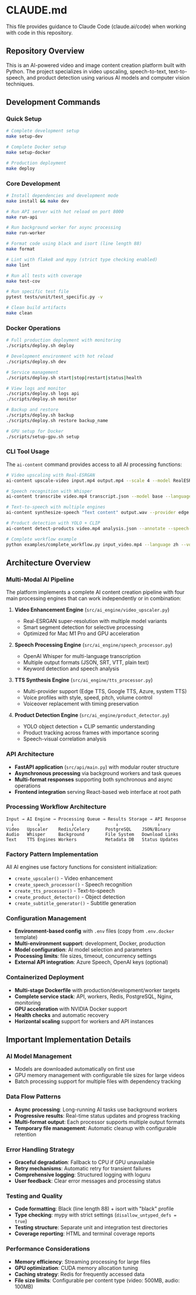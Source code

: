 # CLAUDE.md

This file provides guidance to Claude Code (claude.ai/code) when working with code in this repository.

## Repository Overview

This is an AI-powered video and image content creation platform built with Python. The project specializes in video upscaling, speech-to-text, text-to-speech, and product detection using various AI models and computer vision techniques.

## Development Commands

### Quick Setup
```bash
# Complete development setup
make setup-dev

# Complete Docker setup
make setup-docker

# Production deployment
make deploy
```

### Core Development
```bash
# Install dependencies and development mode
make install && make dev

# Run API server with hot reload on port 8000
make run-api

# Run background worker for async processing
make run-worker

# Format code using black and isort (line length 88)
make format

# Lint with flake8 and mypy (strict type checking enabled)
make lint

# Run all tests with coverage
make test-cov

# Run specific test file
pytest tests/unit/test_specific.py -v

# Clean build artifacts
make clean
```

### Docker Operations
```bash
# Full production deployment with monitoring
./scripts/deploy.sh deploy

# Development environment with hot reload
./scripts/deploy.sh dev

# Service management
./scripts/deploy.sh start|stop|restart|status|health

# View logs and monitor
./scripts/deploy.sh logs api
./scripts/deploy.sh monitor

# Backup and restore
./scripts/deploy.sh backup
./scripts/deploy.sh restore backup_name

# GPU setup for Docker
./scripts/setup-gpu.sh setup
```

### CLI Tool Usage
The `ai-content` command provides access to all AI processing functions:
```bash
# Video upscaling with Real-ESRGAN
ai-content upscale-video input.mp4 output.mp4 --scale 4 --model RealESRGAN_x4plus

# Speech recognition with Whisper
ai-content transcribe video.mp4 transcript.json --model base --language auto

# Text-to-speech with multiple engines
ai-content synthesize-speech "Text content" output.wav --provider edge --voice zh-CN-XiaoxiaoNeural

# Product detection with YOLO + CLIP
ai-content detect-products video.mp4 analysis.json --annotate --speech-analysis

# Complete workflow example
python examples/complete_workflow.py input_video.mp4 --language zh --voice-style professional
```

## Architecture Overview

### Multi-Modal AI Pipeline
The platform implements a complete AI content creation pipeline with four main processing engines that can work independently or in combination:

1. **Video Enhancement Engine** (`src/ai_engine/video_upscaler.py`)
   - Real-ESRGAN super-resolution with multiple model variants
   - Smart segment detection for selective processing
   - Optimized for Mac M1 Pro and GPU acceleration

2. **Speech Processing Engine** (`src/ai_engine/speech_processor.py`)
   - OpenAI Whisper for multi-language transcription
   - Multiple output formats (JSON, SRT, VTT, plain text)
   - Keyword detection and speech analysis

3. **TTS Synthesis Engine** (`src/ai_engine/tts_processor.py`)
   - Multi-provider support (Edge TTS, Google TTS, Azure, system TTS)
   - Voice profiles with style, speed, pitch, volume control
   - Voiceover replacement with timing preservation

4. **Product Detection Engine** (`src/ai_engine/product_detector.py`)
   - YOLO object detection + CLIP semantic understanding
   - Product tracking across frames with importance scoring
   - Speech-visual correlation analysis

### API Architecture
- **FastAPI application** (`src/api/main.py`) with modular router structure
- **Asynchronous processing** via background workers and task queues
- **Multi-format responses** supporting both synchronous and async operations
- **Frontend integration** serving React-based web interface at root path

### Processing Workflow Architecture
```
Input → AI Engine → Processing Queue → Results Storage → API Response
  ↓         ↓            ↓                ↓               ↓
Video   Upscaler    Redis/Celery      PostgreSQL    JSON/Binary
Audio   Whisper     Background        File System   Download Links
Text    TTS Engines Workers           Metadata DB   Status Updates
```

### Factory Pattern Implementation
All AI engines use factory functions for consistent initialization:
- `create_upscaler()` - Video enhancement
- `create_speech_processor()` - Speech recognition
- `create_tts_processor()` - Text-to-speech
- `create_product_detector()` - Object detection
- `create_subtitle_generator()` - Subtitle generation

### Configuration Management
- **Environment-based config** with `.env` files (copy from `.env.docker` template)
- **Multi-environment support**: development, Docker, production
- **Model configuration**: AI model selection and parameters
- **Processing limits**: file sizes, timeout, concurrency settings
- **External API integration**: Azure Speech, OpenAI keys (optional)

### Containerized Deployment
- **Multi-stage Dockerfile** with production/development/worker targets
- **Complete service stack**: API, workers, Redis, PostgreSQL, Nginx, monitoring
- **GPU acceleration** with NVIDIA Docker support
- **Health checks** and automatic recovery
- **Horizontal scaling** support for workers and API instances

## Important Implementation Details

### AI Model Management
- Models are downloaded automatically on first use
- GPU memory management with configurable tile sizes for large videos
- Batch processing support for multiple files with dependency tracking

### Data Flow Patterns
- **Async processing**: Long-running AI tasks use background workers
- **Progressive results**: Real-time status updates and progress tracking
- **Multi-format output**: Each processor supports multiple output formats
- **Temporary file management**: Automatic cleanup with configurable retention

### Error Handling Strategy
- **Graceful degradation**: Fallback to CPU if GPU unavailable
- **Retry mechanisms**: Automatic retry for transient failures
- **Comprehensive logging**: Structured logging with loguru
- **User feedback**: Clear error messages and processing status

### Testing and Quality
- **Code formatting**: Black (line length 88) + isort with "black" profile
- **Type checking**: mypy with strict settings (`disallow_untyped_defs = true`)
- **Testing structure**: Separate unit and integration test directories
- **Coverage reporting**: HTML and terminal coverage reports

### Performance Considerations
- **Memory efficiency**: Streaming processing for large files
- **GPU optimization**: CUDA memory allocation tuning
- **Caching strategy**: Redis for frequently accessed data
- **File size limits**: Configurable per content type (video: 500MB, audio: 100MB)